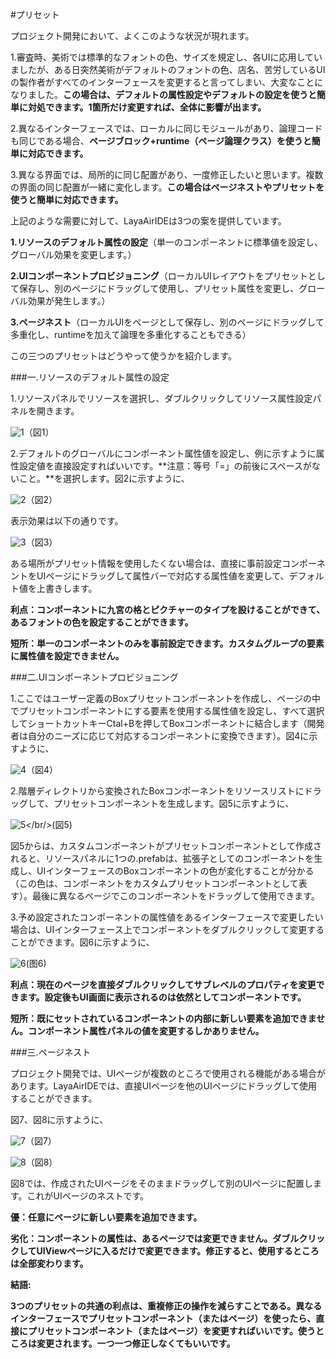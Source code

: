 #プリセット

プロジェクト開発において、よくこのような状況が現れます。

1.審査時、美術では標準的なフォントの色、サイズを規定し、各UIに応用していましたが、ある日突然美術がデフォルトのフォントの色、店名、苦労しているUIの製作者がすべてのインターフェースを変更すると言ってしまい、大変なことになりました。**この場合は、デフォルトの属性設定やデフォルトの設定を使うと簡単に対処できます。1箇所だけ変更すれば、全体に影響が出ます。**

2.異なるインターフェースでは、ローカルに同じモジュールがあり、論理コードも同じである場合、**ページブロック+runtime（ページ論理クラス）を使うと簡単に対応できます。**

3.異なる界面では、局所的に同じ配置があり、一度修正したいと思います。複数の界面の同じ配置が一緒に変化します。**この場合はページネストやプリセットを使うと簡単に対応できます。**

上記のような需要に対して、LayaAirIDEは3つの案を提供しています。

**1.リソースのデフォルト属性の設定**（単一のコンポーネントに標準値を設定し、グローバル効果を変更します。）

**2.UIコンポーネントプロビジョニング**（ローカルUIレイアウトをプリセットとして保存し、別のページにドラッグして使用し、プリセット属性を変更し、グローバル効果が発生します。）

**3.ページネスト**（ローカルUIをページとして保存し、別のページにドラッグして多重化し、runtimeを加えて論理を多重化することもできる）

この三つのプリセットはどうやって使うかを紹介します。

###一.リソースのデフォルト属性の設定

1.リソースパネルでリソースを選択し、ダブルクリックしてリソース属性設定パネルを開きます。

![1](img\1.gif)（図1）

2.デフォルトのグローバルにコンポーネント属性値を設定し、例に示すように属性設定値を直接設定すればいいです。**注意：等号「=」の前後にスペースがないこと。**を選択します。図2に示すように、

![2](img\2.png)（図2）

表示効果は以下の通りです。

![3](img\3.png)（図3）

ある場所がプリセット情報を使用したくない場合は、直接に事前設定コンポーネントをUIページにドラッグして属性バーで対応する属性値を変更して、デフォルト値を上書きします。

**利点：コンポーネントに九宮の格とピクチャーのタイプを設けることができて、あるフォントの色を設定することができます。**

**短所：単一のコンポーネントのみを事前設定できます。カスタムグループの要素に属性値を設定できません。**



###二.UIコンポーネントプロビジョニング

1.ここではユーザー定義のBoxプリセットコンポーネントを作成し、ページの中でプリセットコンポーネントにする要素を使用する属性値を設定し、すべて選択してショートカットキーCtal+Bを押してBoxコンポーネントに結合します（開発者は自分のニーズに応じて対応するコンポーネントに変換できます）。図4に示すように、

![4](img\4.png)（図4）

2.階層ディレクトリから変換されたBoxコンポーネントをリソースリストにドラッグして、プリセットコンポーネントを生成します。図5に示すように、

![5](img\5.gif)</br/>(図5)

図5からは、カスタムコンポーネントがプリセットコンポーネントとして作成されると、リソースパネルに1つの.prefabは、拡張子としてのコンポーネントを生成し、UIインターフェースのBoxコンポーネントの色が変化することが分かる（この色は、コンポーネントをカスタムプリセットコンポーネントとして表す）。最後に異なるページでこのコンポーネントをドラッグして使用できます。

3.予め設定されたコンポーネントの属性値をあるインターフェースで変更したい場合は、UIインターフェース上でコンポーネントをダブルクリックして変更することができます。図6に示すように、

![6](img\6.png)(图6)


**利点：現在のページを直接ダブルクリックしてサブレベルのプロパティを変更できます。設定後もUI画面に表示されるのは依然としてコンポーネントです。**

**短所：既にセットされているコンポーネントの内部に新しい要素を追加できません。コンポーネント属性パネルの値を変更するしかありません。**



###三.ページネスト

プロジェクト開発では、UIページが複数のところで使用される機能がある場合があります。LayaAirIDEでは、直接UIページを他のUIページにドラッグして使用することができます。

図7、図8に示すように、

![7](img\7.png)（図7）

![8](img\8.gif)（図8）

図8では、作成されたUIページをそのままドラッグして別のUIページに配置します。これがUIページのネストです。

**優：任意にページに新しい要素を追加できます。**

**劣化：コンポーネントの属性は、あるページでは変更できません。ダブルクリックしてUIViewページに入るだけで変更できます。修正すると、使用するところは全部変わります。**



**結語:**

**3つのプリセットの共通の利点は、重複修正の操作を減らすことである。異なるインターフェースでプリセットコンポーネント（またはページ）を使ったら、直接にプリセットコンポーネント（またはページ）を変更すればいいです。使うところは変更されます。一つ一つ修正しなくてもいいです。**